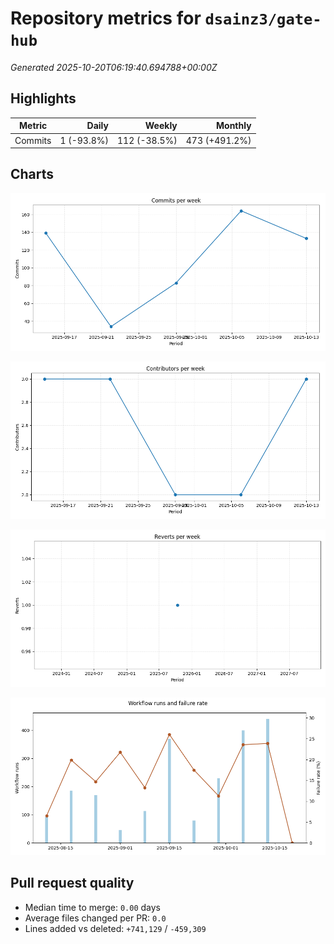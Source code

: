 # Repository metrics for `dsainz3/gate-hub`

_Generated 2025-10-20T06:19:40.694788+00:00Z_

## Highlights

| Metric | Daily | Weekly | Monthly |
| --- | ---: | ---: | ---: |
| Commits | 1 (-93.8%) | 112 (-38.5%) | 473 (+491.2%) |

## Charts

![Commits per week](./commits_per_week.png)

![Contributors per week](./contributors_per_week.png)

![Reverts per week](./reverts_per_week.png)

![CI health](./ci_failure_rate.png)

## Pull request quality

* Median time to merge: `0.00` days
* Average files changed per PR: `0.0`
* Lines added vs deleted: `+741,129` / `-459,309`
